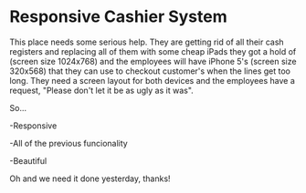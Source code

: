 # Responsive Cashier System

This place needs some serious help. They are getting rid of all their cash registers and replacing all of them with some cheap iPads they got a hold of (screen size 1024x768) and the employees will have iPhone 5's (screen size 320x568) that they can use to checkout customer's when the lines get too long. They need a screen layout for both devices and the employees have a request, "Please don't let it be as ugly as it was".

So...

-Responsive

-All of the previous funcionality

-Beautiful

Oh and we need it done yesterday, thanks!
